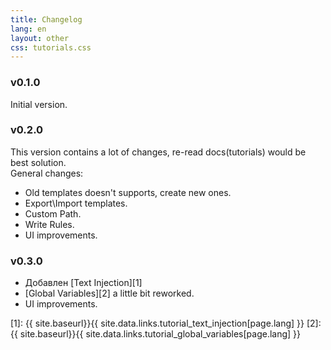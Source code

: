 ```yaml
---
title: Changelog
lang: en
layout: other
css: tutorials.css
---
```


### v0.1.0

Initial version.

### v0.2.0 

This version contains a lot of changes, re-read docs(tutorials) would be best solution.<br>
General changes:

* Old templates doesn't supports, create new ones.
* Export\Import templates.
* Custom Path.
* Write Rules.
* UI improvements.

### v0.3.0

* Добавлен [Text Injection][1]
* [Global Variables][2] a little bit reworked.
* UI improvements.


[1]: {{ site.baseurl}}{{ site.data.links.tutorial_text_injection[page.lang] }}
[2]: {{ site.baseurl}}{{ site.data.links.tutorial_global_variables[page.lang] }}